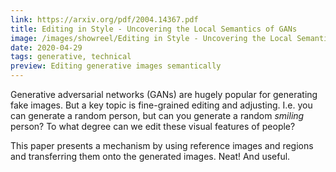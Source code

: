 ```yaml
---
link: https://arxiv.org/pdf/2004.14367.pdf
title: Editing in Style - Uncovering the Local Semantics of GANs
image: /images/showreel/Editing in Style - Uncovering the Local Semantics of GANs.jpg
date: 2020-04-29
tags: generative, technical
preview: Editing generative images semantically
---
```


Generative adversarial networks (GANs) are hugely popular for generating fake
images. But a key topic is fine-grained editing and adjusting. I.e. you can
generate a random person, but can you generate a random _smiling_ person? To
what degree can we edit these visual features of people?

This paper presents a mechanism by using reference images and regions and
transferring them onto the generated images. Neat! And useful.

